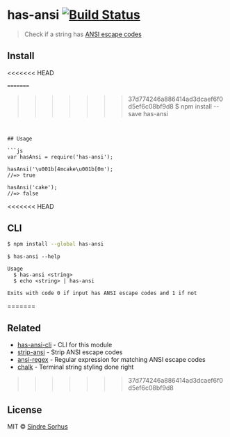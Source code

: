 # has-ansi [![Build Status](https://travis-ci.org/sindresorhus/has-ansi.svg?branch=master)](https://travis-ci.org/sindresorhus/has-ansi)

> Check if a string has [ANSI escape codes](http://en.wikipedia.org/wiki/ANSI_escape_code)


## Install

<<<<<<< HEAD
```sh
=======
```
>>>>>>> 37d774246a886414ad3dcaef6f0d5ef6c08bf9d8
$ npm install --save has-ansi
```


## Usage

```js
var hasAnsi = require('has-ansi');

hasAnsi('\u001b[4mcake\u001b[0m');
//=> true

hasAnsi('cake');
//=> false
```


<<<<<<< HEAD
## CLI

```sh
$ npm install --global has-ansi
```

```
$ has-ansi --help

Usage
  $ has-ansi <string>
  $ echo <string> | has-ansi

Exits with code 0 if input has ANSI escape codes and 1 if not
```
=======
## Related

- [has-ansi-cli](https://github.com/sindresorhus/has-ansi-cli) - CLI for this module
- [strip-ansi](https://github.com/sindresorhus/strip-ansi) - Strip ANSI escape codes
- [ansi-regex](https://github.com/sindresorhus/ansi-regex) - Regular expression for matching ANSI escape codes
- [chalk](https://github.com/sindresorhus/chalk) - Terminal string styling done right
>>>>>>> 37d774246a886414ad3dcaef6f0d5ef6c08bf9d8


## License

MIT © [Sindre Sorhus](http://sindresorhus.com)
